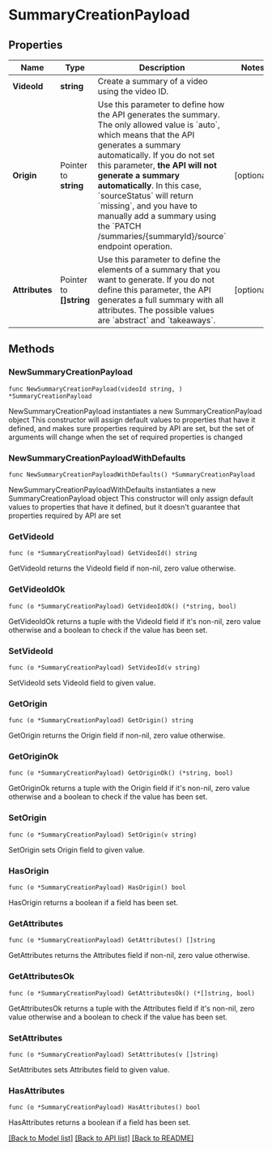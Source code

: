 # SummaryCreationPayload

## Properties

Name | Type | Description | Notes
------------ | ------------- | ------------- | -------------
**VideoId** | **string** | Create a summary of a video using the video ID. | 
**Origin** | Pointer to **string** | Use this parameter to define how the API generates the summary. The only allowed value is &#x60;auto&#x60;, which means that the API generates a summary automatically.  If you do not set this parameter, **the API will not generate a summary automatically**.  In this case, &#x60;sourceStatus&#x60; will return &#x60;missing&#x60;, and you have to manually add a summary using the &#x60;PATCH /summaries/{summaryId}/source&#x60; endpoint operation. | [optional] 
**Attributes** | Pointer to **[]string** | Use this parameter to define the elements of a summary that you want to generate. If you do not define this parameter, the API generates a full summary with all attributes. The possible values are &#x60;abstract&#x60; and &#x60;takeaways&#x60;. | [optional] 

## Methods

### NewSummaryCreationPayload

`func NewSummaryCreationPayload(videoId string, ) *SummaryCreationPayload`

NewSummaryCreationPayload instantiates a new SummaryCreationPayload object
This constructor will assign default values to properties that have it defined,
and makes sure properties required by API are set, but the set of arguments
will change when the set of required properties is changed

### NewSummaryCreationPayloadWithDefaults

`func NewSummaryCreationPayloadWithDefaults() *SummaryCreationPayload`

NewSummaryCreationPayloadWithDefaults instantiates a new SummaryCreationPayload object
This constructor will only assign default values to properties that have it defined,
but it doesn't guarantee that properties required by API are set

### GetVideoId

`func (o *SummaryCreationPayload) GetVideoId() string`

GetVideoId returns the VideoId field if non-nil, zero value otherwise.

### GetVideoIdOk

`func (o *SummaryCreationPayload) GetVideoIdOk() (*string, bool)`

GetVideoIdOk returns a tuple with the VideoId field if it's non-nil, zero value otherwise
and a boolean to check if the value has been set.

### SetVideoId

`func (o *SummaryCreationPayload) SetVideoId(v string)`

SetVideoId sets VideoId field to given value.


### GetOrigin

`func (o *SummaryCreationPayload) GetOrigin() string`

GetOrigin returns the Origin field if non-nil, zero value otherwise.

### GetOriginOk

`func (o *SummaryCreationPayload) GetOriginOk() (*string, bool)`

GetOriginOk returns a tuple with the Origin field if it's non-nil, zero value otherwise
and a boolean to check if the value has been set.

### SetOrigin

`func (o *SummaryCreationPayload) SetOrigin(v string)`

SetOrigin sets Origin field to given value.

### HasOrigin

`func (o *SummaryCreationPayload) HasOrigin() bool`

HasOrigin returns a boolean if a field has been set.

### GetAttributes

`func (o *SummaryCreationPayload) GetAttributes() []string`

GetAttributes returns the Attributes field if non-nil, zero value otherwise.

### GetAttributesOk

`func (o *SummaryCreationPayload) GetAttributesOk() (*[]string, bool)`

GetAttributesOk returns a tuple with the Attributes field if it's non-nil, zero value otherwise
and a boolean to check if the value has been set.

### SetAttributes

`func (o *SummaryCreationPayload) SetAttributes(v []string)`

SetAttributes sets Attributes field to given value.

### HasAttributes

`func (o *SummaryCreationPayload) HasAttributes() bool`

HasAttributes returns a boolean if a field has been set.


[[Back to Model list]](../README.md#documentation-for-models) [[Back to API list]](../README.md#documentation-for-api-endpoints) [[Back to README]](../README.md)


